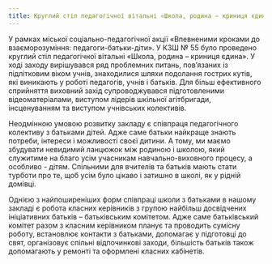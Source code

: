 ```yaml
---
title: Круглий стіл педагогічної вітальні «Школа, родина – криниця єдина»
---
```


У рамках міської соціально-педагогічної акції «Впевненими кроками до взаєморозуміння: педагоги-батьки-діти». У КЗШ № 55 було проведено круглий стіл педагогічної вітальні «Школа, родина – криниця єдина». У ході заходу вирішувався ряд проблемних питань, пов’язаних із підлітковим віком учнів, знаходилися шляхи подолання гострих кутів, які виникають у роботі педагогів, учнів і батьків. Для більш ефективного сприйняття виховний захід супроводжувався підготовленими відеоматеріалами, виступом лідерів шкільної агітбригади, інсценуванням та виступом учнівських колективів.

Неодмінною умовою розвитку закладу є співпраця педагогічного колективу з батьками дітей. Адже саме батьки найкраще знають потреби, інтереси і можливості своєї дитини. А тому, ми маємо збудувати невидимий ланцюжок між родиною і школою, який служитиме на благо усім учасникам навчально-виховного процесу, а особливо - дітям. Спільними для вчителів та батьків мають стати турботи про те, щоб усім було цікаво і затишно в школі, як у рідній домівці.

Однією з найпоширеніших форм співпраці школи з батьками в нашому закладі є робота класних керівників з групою найбільш досвідчених ініціативних батьків – батьківським комітетом. Адже саме батьківський комітет разом з класним керівником планує та проводить сумісну роботу, встановлює контакти з батьками, допомагає у підготовці до свят, організовує спільні відпочинкові заходи, більшість батьків також допомагають у ремонті та оформлені класних кабінетів.

<slideshow id="_/72157650737884967" />
